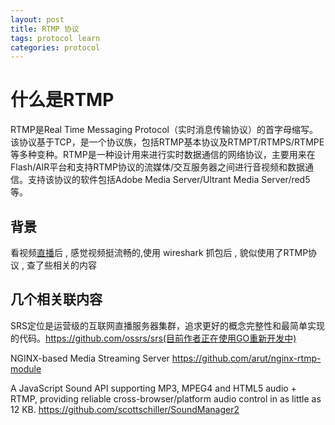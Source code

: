 ```yaml
---
layout: post
title: RTMP 协议
tags: protocol learn
categories: protocol
---
```



# 什么是RTMP
RTMP是Real Time Messaging Protocol（实时消息传输协议）的首字母缩写。该协议基于TCP，是一个协议族，包括RTMP基本协议及RTMPT/RTMPS/RTMPE等多种变种。RTMP是一种设计用来进行实时数据通信的网络协议，主要用来在Flash/AIR平台和支持RTMP协议的流媒体/交互服务器之间进行音视频和数据通信。支持该协议的软件包括Adobe Media Server/Ultrant Media Server/red5等。

## 背景

看视频[直播](http://jia.360.cn/pc/)后 , 感觉视频挺流畅的,使用 wireshark 抓包后 , 貌似使用了RTMP协议 , 查了些相关的内容


## 几个相关联内容

SRS定位是运营级的互联网直播服务器集群，追求更好的概念完整性和最简单实现的代码。https://github.com/ossrs/srs(目前作者正在使用GO重新开发中)

NGINX-based Media Streaming Server  https://github.com/arut/nginx-rtmp-module

A JavaScript Sound API supporting MP3, MPEG4 and HTML5 audio + RTMP, providing reliable cross-browser/platform audio control in as little as 12 KB.   https://github.com/scottschiller/SoundManager2